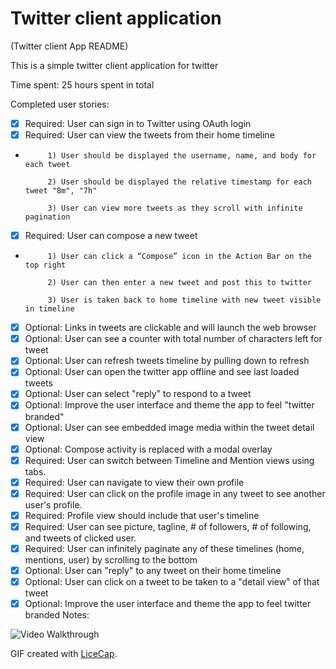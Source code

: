 # Twitter client application

(Twitter client App README)

This is a simple twitter client application for twitter

Time spent: 25 hours spent in total

Completed user stories:

 * [x] Required: User can sign in to Twitter using OAuth login
 * [x] Required: User can view the tweets from their home timeline 
 * 
			1) User should be displayed the username, name, and body for each tweet

			2) User should be displayed the relative timestamp for each tweet "8m", "7h"
			
			3) User can view more tweets as they scroll with infinite pagination
			
 * [x] Required: User can compose a new tweet 
 * 
			1) User can click a “Compose” icon in the Action Bar on the top right

			2) User can then enter a new tweet and post this to twitter
			
			3) User is taken back to home timeline with new tweet visible in timeline
			
 * [x] Optional: Links in tweets are clickable and will launch the web browser
 * [x] Optional: User can see a counter with total number of characters left for tweet
 * [x] Optional: User can refresh tweets timeline by pulling down to refresh 
 * [x] Optional: User can open the twitter app offline and see last loaded tweets
 * [x] Optional: User can select "reply" to respond to a tweet 
 * [x] Optional: Improve the user interface and theme the app to feel "twitter branded"
 * [x] Optional: User can see embedded image media within the tweet detail view
 * [x] Optional: Compose activity is replaced with a modal overlay
 * [x] Required: User can switch between Timeline and Mention views using tabs. 
 * [x] Required: User can navigate to view their own profile
 * [x] Required: User can click on the profile image in any tweet to see another user's profile. 
 * [x] Required: Profile view should include that user's timeline
 * [x] Required: User can see picture, tagline, # of followers, # of following, and tweets of clicked user.
 * [x] Required: User can infinitely paginate any of these timelines (home, mentions, user) by scrolling to the bottom
 * [x] Optional: User can "reply" to any tweet on their home timeline  
 * [x] Optional: User can click on a tweet to be taken to a "detail view" of that tweet 
 * [x] Optional: Improve the user interface and theme the app to feel twitter branded
Notes:

![Video Walkthrough](SimpleTwitterClient1.gif)

GIF created with [LiceCap](http://www.cockos.com/licecap/).
